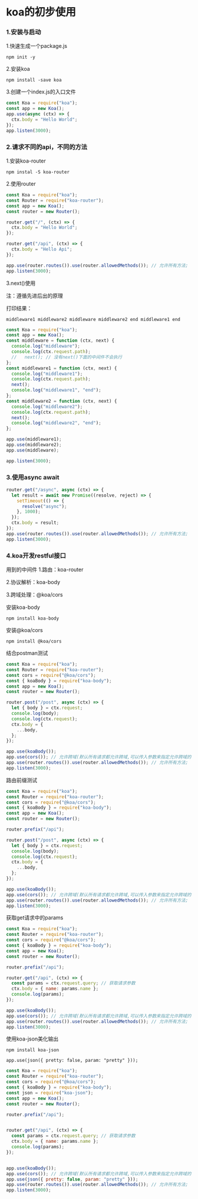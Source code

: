 #                        koa的初步使用



### 1.安装与启动

1.快速生成一个package.js  

```
npm init -y
```

2.安装koa

```
npm install -save koa
```

3.创建一个index.js的入口文件

```javascript
const Koa = require("koa");
const app = new Koa();
app.use(async (ctx) => {
  ctx.body = "Hello World";
});
app.listen(3000);
```



### 2.请求不同的api，不同的方法

1.安装koa-router

```
npm instal -S koa-router
```

2.使用router

```javascript
const Koa = require("koa");
const Router = require("koa-router");
const app = new Koa();
const router = new Router();

router.get("/", (ctx) => {
  ctx.body = "Hello World";
});

router.get("/api", (ctx) => {
  ctx.body = "Hello Api";
});

app.use(router.routes()).use(router.allowedMethods()); // 允许所有方法;
app.listen(3000);

```

3.next()使用

注：遵循先进后出的原理

打印结果：

`middleware1
middleware2
middleware
middleware2 end
middleware1 end`

```javascript
const Koa = require("koa");
const app = new Koa();
const middleware = function (ctx, next) {
  console.log("middleware");
  console.log(ctx.request.path);
  //   next(); // 没有next()下面的中间件不会执行
};
const middleware1 = function (ctx, next) {
  console.log("middleware1");
  console.log(ctx.request.path);
  next();
  console.log("middleware1", "end");
};
const middleware2 = function (ctx, next) {
  console.log("middleware2");
  console.log(ctx.request.path);
  next();
  console.log("middleware2", "end");
};

app.use(middleware1);
app.use(middleware2);
app.use(middleware);

app.listen(3000);

```



### 3.使用async await

```javascript
router.get("/async", async (ctx) => {
  let result = await new Promise((resolve, reject) => {
    setTimeout(() => {
      resolve("async");
    }, 1000);
  });
  ctx.body = result;
});
app.use(router.routes()).use(router.allowedMethods()); // 允许所有方法;
app.listen(3000);
```



### 4.koa开发restful接口

用到的中间件
1.路由：koa-router

2.协议解析：koa-body

3.跨域处理：@koa/cors



安装koa-body

```
npm install koa-body
```

安装@koa/cors

```
npm install @koa/cors
```



结合postman测试

```javascript
const Koa = require("koa");
const Router = require("koa-router");
const cors = require("@koa/cors");
const { koaBody } = require("koa-body");
const app = new Koa();
const router = new Router();

router.post("/post", async (ctx) => {
  let { body } = ctx.request;
  console.log(body);
  console.log(ctx.request);
  ctx.body = {
    ...body,
  };
});

app.use(koaBody());
app.use(cors()); // 允许跨域(默认所有请求都允许跨域,可以传入参数来指定允许跨域的请求)
app.use(router.routes()).use(router.allowedMethods()); // 允许所有方法;
app.listen(3000);

```



路由前缀测试



```javascript
const Koa = require("koa");
const Router = require("koa-router");
const cors = require("@koa/cors");
const { koaBody } = require("koa-body");
const app = new Koa();
const router = new Router();

router.prefix("/api");

router.post("/post", async (ctx) => {
  let { body } = ctx.request;
  console.log(body);
  console.log(ctx.request);
  ctx.body = {
    ...body,
  };
});

app.use(koaBody());
app.use(cors()); // 允许跨域(默认所有请求都允许跨域,可以传入参数来指定允许跨域的请求)
app.use(router.routes()).use(router.allowedMethods()); // 允许所有方法;
app.listen(3000);

```

获取get请求中的params

```javascript
const Koa = require("koa");
const Router = require("koa-router");
const cors = require("@koa/cors");
const { koaBody } = require("koa-body");
const app = new Koa();
const router = new Router();

router.prefix("/api");

router.get("/api", (ctx) => {
  const params = ctx.request.query; // 获取请求参数
  ctx.body = { name: params.name };
  console.log(params);
});

app.use(koaBody());
app.use(cors()); // 允许跨域(默认所有请求都允许跨域,可以传入参数来指定允许跨域的请求)
app.use(router.routes()).use(router.allowedMethods()); // 允许所有方法;
app.listen(3000);

```



使用koa-json美化输出

```
npm install koa-json

app.use(json({ pretty: false, param: "pretty" }));
```

```javascript
const Koa = require("koa");
const Router = require("koa-router");
const cors = require("@koa/cors");
const { koaBody } = require("koa-body");
const json = require("koa-json");
const app = new Koa();
const router = new Router();

router.prefix("/api");


router.get("/api", (ctx) => {
  const params = ctx.request.query; // 获取请求参数
  ctx.body = { name: params.name };
  console.log(params);
});


app.use(koaBody());
app.use(cors()); // 允许跨域(默认所有请求都允许跨域,可以传入参数来指定允许跨域的请求)
app.use(json({ pretty: false, param: "pretty" }));
app.use(router.routes()).use(router.allowedMethods()); // 允许所有方法;
app.listen(3000);

```

